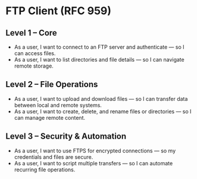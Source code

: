 # FTP Client (RFC 959)

## Level 1 – Core
- As a user, I want to connect to an FTP server and authenticate — so I can access files.  
- As a user, I want to list directories and file details — so I can navigate remote storage.  

## Level 2 – File Operations
- As a user, I want to upload and download files — so I can transfer data between local and remote systems.  
- As a user, I want to create, delete, and rename files or directories — so I can manage remote content.  

## Level 3 – Security & Automation
- As a user, I want to use FTPS for encrypted connections — so my credentials and files are secure.  
- As a user, I want to script multiple transfers — so I can automate recurring file operations.  

